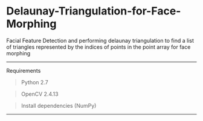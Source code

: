 # Delaunay-Triangulation-for-Face-Morphing

Facial Feature Detection and performing delaunay triangulation to find a list of triangles represented by the indices of points in the point array for face morphing


--------------------------------------------------------
Requirements

> Python 2.7

> OpenCV 2.4.13

> Install dependencies (NumPy)

---------------------------------------------------------
